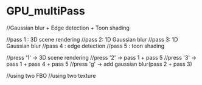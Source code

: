 # GPU_multiPass
//Gaussian blur + Edge detection + Toon shading

//pass 1 : 3D scene rendering
//pass 2: 1D Gaussian blur
//pass 3: 1D Gaussian blur
//pass 4 : edge detection
//pass 5 : toon shading

//press '1' -> 3D scene rendering
//press '2' -> pass 1 + pass 5
//press '3' -> pass 1 + pass 4 + pass 5
//press 'g' -> add gaussian blur(pass 2 + pass 3)

//using two FBO
//using two texture
